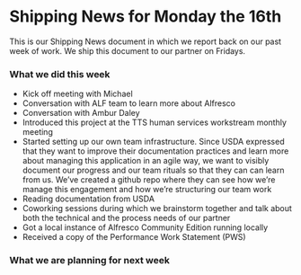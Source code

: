 # Shipping News for Monday the 16th

This is our Shipping News document in which we report back on our past week of
work. We ship this document to our partner on Fridays.


### What we did this week

- Kick off meeting with Michael
- Conversation with ALF team to learn more about Alfresco
- Conversation with Ambur Daley
- Introduced this project at the TTS human services workstream monthly meeting
- Started setting up our own team infrastructure. Since USDA expressed that they want to improve their documentation practices and learn more about managing this application in an agile way, we want to visibly document our progress and our team rituals so that they can can learn from us. We’ve created a github repo where they can see how we’re manage this engagement and how we’re structuring our team work
- Reading documentation from USDA
- Coworking sessions during which we brainstorm together and talk about both the technical and the process needs of our partner
- Got a local instance of Alfresco Community Edition running locally
- Received a copy of the Performance Work Statement (PWS)

### What we are planning for next week

